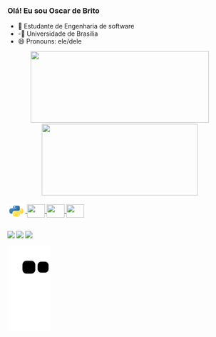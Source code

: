 ### Olá! Eu sou Oscar de Brito 
  
- 🔭 Estudante de Engenharia de software
- -🏫 Universidade de Brasilia 
- 😄 Pronouns: ele/dele

<div align="center">
  <a href="https://github.com/OscarDeBrito">
  <img height="160em" width="400px" src="https://github-readme-stats.vercel.app/api?username=OscarDeBrito&show_icons=true&theme=dark&include_all_commits=true&count_private=true"/>
  <img height="160em" width="350px" src="https://github-readme-stats.vercel.app/api/top-langs/?username=OscarDeBrito&layout=compact&langs_count=7&theme=dark"/>
</div>
  
  <div style="display: inline_block"><br>
  <img align="center" alt="Rafa-Python" height="30" width="40" src="https://raw.githubusercontent.com/devicons/devicon/master/icons/python/python-original.svg">
  <img src="https://cdn.jsdelivr.net/gh/devicons/devicon/icons/java/java-original-wordmark.svg" height="30" width="40" align="center"/>
   <img src="https://cdn.jsdelivr.net/gh/devicons/devicon/icons/jupyter/jupyter-original-wordmark.svg" height="30" width="40" align="center" />
   <img src="https://cdn.jsdelivr.net/gh/devicons/devicon/icons/mysql/mysql-original-wordmark.svg" height="30" width="40" align="center" />

 ##
    
   
   
   <div> 
  <a href="https://instagram.com/oscardbriito" target="_blank"><img src="https://img.shields.io/badge/-Instagram-%23E4405F?style=for-the-badge&logo=instagram&logoColor=white" target="_blank"></a>
  <a href = "mailto:oscarcorreiadebrito@gmail.com"><img src="https://img.shields.io/badge/-Gmail-%23333?style=for-the-badge&logo=gmail&logoColor=white" target="_blank"></a>
  <a href="https://www.linkedin.com/in/oscar-de-brito-9b779220b/" target="_blank"><img src="https://img.shields.io/badge/-LinkedIn-%230077B5?style=for-the-badge&logo=linkedin&logoColor=white" target="_blank"></a> 
 
  ![Snake animation](https://github.com/rafaballerini/rafaballerini/blob/output/github-contribution-grid-snake.svg)
 
</div>
